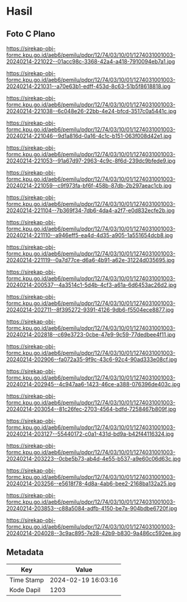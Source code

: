 # Hasil

## Foto C Plano

https://sirekap-obj-formc.kpu.go.id/aeb6/pemilu/pdpr/12/74/03/10/01/1274031001003-20240214-221022--01acc98c-3368-42a4-a418-7910094eb7a1.jpg

https://sirekap-obj-formc.kpu.go.id/aeb6/pemilu/pdpr/12/74/03/10/01/1274031001003-20240214-221031--a70e63b1-edff-453d-8c63-51b5f8618818.jpg

https://sirekap-obj-formc.kpu.go.id/aeb6/pemilu/pdpr/12/74/03/10/01/1274031001003-20240214-221038--6c048e26-22bb-4e24-bfcd-3517c0a5441c.jpg

https://sirekap-obj-formc.kpu.go.id/aeb6/pemilu/pdpr/12/74/03/10/01/1274031001003-20240214-221046--9d1a816d-0a16-4c1c-b151-063f008d42e1.jpg

https://sirekap-obj-formc.kpu.go.id/aeb6/pemilu/pdpr/12/74/03/10/01/1274031001003-20240214-221053--91a67d97-2963-4c9c-8f6d-239dc9bfede9.jpg

https://sirekap-obj-formc.kpu.go.id/aeb6/pemilu/pdpr/12/74/03/10/01/1274031001003-20240214-221059--c9f973fa-bf6f-458b-87db-2b297aeac1cb.jpg

https://sirekap-obj-formc.kpu.go.id/aeb6/pemilu/pdpr/12/74/03/10/01/1274031001003-20240214-221104--7b369f34-7db6-4da4-a2f7-e0d832ecfe2b.jpg

https://sirekap-obj-formc.kpu.go.id/aeb6/pemilu/pdpr/12/74/03/10/01/1274031001003-20240214-221110--a946eff5-ea4d-4d35-a905-1a551654dcb8.jpg

https://sirekap-obj-formc.kpu.go.id/aeb6/pemilu/pdpr/12/74/03/10/01/1274031001003-20240214-221119--0a7d77ce-d6a6-4b91-a62e-31224d035695.jpg

https://sirekap-obj-formc.kpu.go.id/aeb6/pemilu/pdpr/12/74/03/10/01/1274031001003-20240214-200537--4a3514c1-5d4b-4cf3-a61a-6d6453ac26d2.jpg

https://sirekap-obj-formc.kpu.go.id/aeb6/pemilu/pdpr/12/74/03/10/01/1274031001003-20240214-202711--8f395272-9391-4126-9db6-f5504ece8877.jpg

https://sirekap-obj-formc.kpu.go.id/aeb6/pemilu/pdpr/12/74/03/10/01/1274031001003-20240214-202818--c69e3723-0cbe-47e9-9c59-77dedbee4f11.jpg

https://sirekap-obj-formc.kpu.go.id/aeb6/pemilu/pdpr/12/74/03/10/01/1274031001003-20240214-202906--fa072a35-9f9c-43c6-92c4-90ad333e08cf.jpg

https://sirekap-obj-formc.kpu.go.id/aeb6/pemilu/pdpr/12/74/03/10/01/1274031001003-20240214-202945--4c947aa6-1423-46ce-a388-076396de403c.jpg

https://sirekap-obj-formc.kpu.go.id/aeb6/pemilu/pdpr/12/74/03/10/01/1274031001003-20240214-203054--81c26fec-2703-4564-bdfd-7258467b809f.jpg

https://sirekap-obj-formc.kpu.go.id/aeb6/pemilu/pdpr/12/74/03/10/01/1274031001003-20240214-203127--55440172-c0a1-431d-bd9a-b42f44116324.jpg

https://sirekap-obj-formc.kpu.go.id/aeb6/pemilu/pdpr/12/74/03/10/01/1274031001003-20240214-203223--0cbe5b73-ab4d-4e55-b537-a9e60c06d63c.jpg

https://sirekap-obj-formc.kpu.go.id/aeb6/pemilu/pdpr/12/74/03/10/01/1274031001003-20240214-203256--e5618f78-4d8a-4ab6-bee2-2168ba132a25.jpg

https://sirekap-obj-formc.kpu.go.id/aeb6/pemilu/pdpr/12/74/03/10/01/1274031001003-20240214-203853--c88a5084-adfb-4150-be7a-904bdbe6720f.jpg

https://sirekap-obj-formc.kpu.go.id/aeb6/pemilu/pdpr/12/74/03/10/01/1274031001003-20240214-204028--3c9ac895-7e28-42b9-b830-9a486cc592ee.jpg


## Metadata

| Key        | Value               |
| ---------- | ------------------- |
| Time Stamp | 2024-02-19 16:03:16 |
| Kode Dapil | 1203                |




